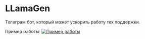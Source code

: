 # LLamaGen
Телеграм бот, который может ускорить работу тех поддержки.

Пример работы:
[![Пример работы](https://img.youtube.com/vi/ZgfYfh40HJA/0.jpg)]([https://www.youtube.com/watch?v=YOUTUBE_VIDEO_ID_HERE](https://youtu.be/ZgfYfh40HJA)https://youtu.be/ZgfYfh40HJA)
